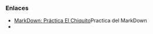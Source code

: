 ### Enlaces

* [MarkDown: Práctica El Chiquito](https://github.com/Sebi16/Portfolio_DAW/blob/main/Ejercicios/Chiquito.md)Practica del MarkDown
* 
